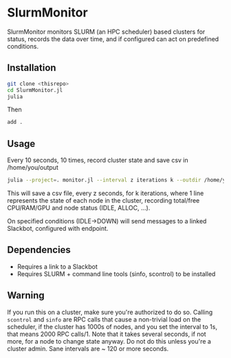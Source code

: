 # SlurmMonitor

SlurmMonitor monitors SLURM (an HPC scheduler) based clusters for status, records the data over time, and if configured can act on predefined conditions.

## Installation
```bash
git clone <thisrepo>
cd SlurmMonitor.jl
julia
```
Then
```julia
add .
```


## Usage
Every 10 seconds, 10 times, record cluster state and save csv in /home/you/output
```bash
julia --project=. monitor.jl --interval z iterations k --outdir /home/you/output --endpoint services/....
```
This will save a csv file, every z seconds, for k iterations, where 1 line represents the state of each node in the cluster, recording total/free CPU/RAM/GPU and node status (IDLE, ALLOC, ...).

On specified conditions (IDLE->DOWN) will send messages to a linked Slackbot, configured with endpoint.


## Dependencies
- Requires a link to a Slackbot
- Requires SLURM + command line tools (sinfo, scontrol) to be installed



## Warning
If you run this on a cluster, make sure you're authorized to do so. Calling `scontrol` and `sinfo` are RPC calls that cause a non-trivial load on the scheduler, if the cluster has 1000s of nodes, and you set the interval to 1s, that means 2000 RPC calls/1.
Note that it takes several seconds, if not more, for a node to change state anyway.
Do not do this unless you're a cluster admin.
Sane intervals are ~ 120 or more seconds.
